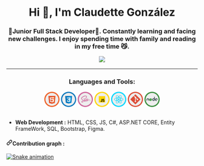 <h1 align="center">Hi 👻, I'm Claudette González</h1>

<h3 align="center">👾Junior Full Stack Developer👾. Constantly learning and facing new challenges. I enjoy spending time with family and reading in my free time 😼.</h3>
<div align="center">
<img src="https://media.giphy.com/media/13HBDT4QSTpveU/giphy.gif">
  </div>

<hr>
<h3 align="center">Languages and Tools:</h3>
<div style="display: inline_block" align="center">
  <img src="./img/html.png" width="40">
  <img src="./img/css.png" width="40">
  <img src="./img/sass.png" width="40">
  <img src="./img/js.png" width="40">
  <img src="./img/react.png" width="40">
  <img src="./img/git.png" width="40">
  <img src="./img/node.png" width="40">
 
</div>
<h2 dir="auto"></h2>
<ul dir="auto">
<li><strong>Web Development :</strong> HTML, CSS, JS, C#, ASP.NET CORE, Entity FrameWork, SQL, Bootstrap, Figma.</li>
</ul>
<h4 dir="auto"><a id="user-content-contribution-graph-" class="anchor" aria-hidden="true" href="#contribution-graph-"><svg class="octicon octicon-link" viewBox="0 0 16 16" version="1.1" width="16" height="16" aria-hidden="true"><path fill-rule="evenodd" d="M7.775 3.275a.75.75 0 001.06 1.06l1.25-1.25a2 2 0 112.83 2.83l-2.5 2.5a2 2 0 01-2.83 0 .75.75 0 00-1.06 1.06 3.5 3.5 0 004.95 0l2.5-2.5a3.5 3.5 0 00-4.95-4.95l-1.25 1.25zm-4.69 9.64a2 2 0 010-2.83l2.5-2.5a2 2 0 012.83 0 .75.75 0 001.06-1.06 3.5 3.5 0 00-4.95 0l-2.5 2.5a3.5 3.5 0 004.95 4.95l1.25-1.25a.75.75 0 00-1.06-1.06l-1.25 1.25a2 2 0 01-2.83 0z"></path></svg></a>Contribution graph :</h4> 
<p dir="auto"><a target="_blank" rel="noopener noreferrer" href="https://github.com/Behbiz/Behbiz/blob/output/github-contribution-grid-snake.svg"><img src="https://github.com/Behbiz/Behbiz/raw/output/github-contribution-grid-snake.svg" alt="Snake animation" style="max-width: 100%;"></a></p>




